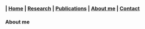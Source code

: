 ### | [Home](/index.md) | [Research](/research/index.md) | [Publications]() | [About me](/aboutme/index.md) | [Contact](/contact/index.md)

### About me


